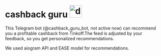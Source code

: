 # cashback guru <img src="https://github.com/lizakochergina/cashback_guru/assets/78104489/510ea50f-a162-4d9a-b464-346062c15751" alt="drawing" width="40"/>


This Telegram bot (@cashback_guru_bot, not active now) can recommend you a profitable cashback from Tinkoff.The feed is adjusted by your feedback, so you get personalized recommendations.

We used aiogram API and EASE model for recommendations.
